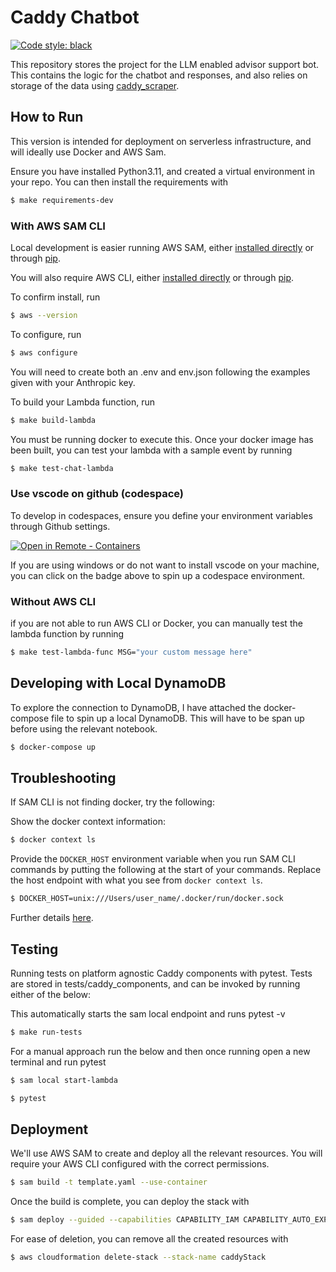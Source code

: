 # Caddy Chatbot

<!--
repo badges
[![GitHub Actions badge](https://github.com/i-dot-ai/caddy_chatbot/actions/workflows/automated-deployment.yml/badge.svg)](https://github.com/i-dot-ai/caddy_chatbot/actions/workflows/automated-deployment.yml)
[![GitHub Actions badge](https://github.com/i-dot-ai/caddy_chatbot/actions/workflows/automated-testing.yml/badge.svg)](https://github.com/i-dot-ai/caddy_chatbot/actions/workflows/automated-testing.yml)  -->
[![Code style: black](https://img.shields.io/badge/code%20style-black-000000.svg)](https://github.com/psf/black)

This repository stores the project for the LLM enabled advisor support bot. This contains the logic for the chatbot and responses, and also relies on storage of the data using [caddy_scraper](https://github.com/i-dot-ai/caddy_scraper).

## How to Run

This version is intended for deployment on serverless infrastructure, and will ideally use Docker and AWS Sam.

Ensure you have installed Python3.11, and created a virtual environment in your repo.  You can then install the requirements with

```bash
$ make requirements-dev
```

### With AWS SAM CLI

Local development is easier running AWS SAM, either [installed directly](https://aws.amazon.com/serverless/aws-sam/) or through [pip](https://pypi.org/project/aws-sam-cli/).

You will also require AWS CLI, either [installed directly](https://aws.amazon.com/cli/) or through [pip](https://github.com/aws/aws-cli).

To confirm install, run

```bash
$ aws --version
```

To configure, run

```bash
$ aws configure
```

You will need to create both an .env and env.json following the examples given with your Anthropic key.

To build your Lambda function, run

```bash
$ make build-lambda
```

You must be running docker to execute this.  Once your docker image has been built, you can test your lambda with a sample event by running

```bash
$ make test-chat-lambda
```

### Use vscode on github (codespace)

To develop in codespaces, ensure you define your environment variables through Github settings.

[![Open in Remote - Containers](https://img.shields.io/static/v1?label=Remote%20-%20Containers&message=Open&color=blue&logo=visualstudiocode)](https://codespaces.new/PMO-Data-Science/10ds-advice-bot?quickstart=1)

If you are using windows or do not want to install vscode on your machine, you can click on the badge above to spin up a codespace environment.

### Without AWS CLI

if you are not able to run AWS CLI or Docker, you can manually test the lambda function by running

```bash
$ make test-lambda-func MSG="your custom message here"
```

## Developing with Local DynamoDB

To explore the connection to DynamoDB, I have attached the docker-compose file to spin up a local DynamoDB.  This will have to be span up before using the relevant notebook.

```bash
$ docker-compose up
```

## Troubleshooting
If SAM CLI is not finding docker, try the following:

Show the docker context information:
```bash
$ docker context ls
```
Provide the `DOCKER_HOST` environment variable when you run SAM CLI commands by putting the following at the start of your commands.
Replace the host endpoint with what you see from `docker context ls`.
```bash
$ DOCKER_HOST=unix:///Users/user_name/.docker/run/docker.sock
```
Further details [here](https://github.com/aws/aws-sam-cli/issues/4329#issuecomment-1289588827).

## Testing

Running tests on platform agnostic Caddy components with pytest. Tests are stored in tests/caddy_components, and can be invoked by running either of the below:

This automatically starts the sam local endpoint and runs pytest -v
```bash
$ make run-tests
```

For a manual approach run the below and then once running open a new terminal and run pytest
```bash
$ sam local start-lambda
```
```bash
$ pytest
```

## Deployment

We'll use AWS SAM to create and deploy all the relevant resources.  You will require your AWS CLI configured with the correct permissions.

```bash
$ sam build -t template.yaml --use-container
```
Once the build is complete, you can deploy the stack with

```bash
$ sam deploy --guided --capabilities CAPABILITY_IAM CAPABILITY_AUTO_EXPAND CAPABILITY_NAMED_IAM
```

For ease of deletion, you can remove all the created resources with

```bash
$ aws cloudformation delete-stack --stack-name caddyStack
```